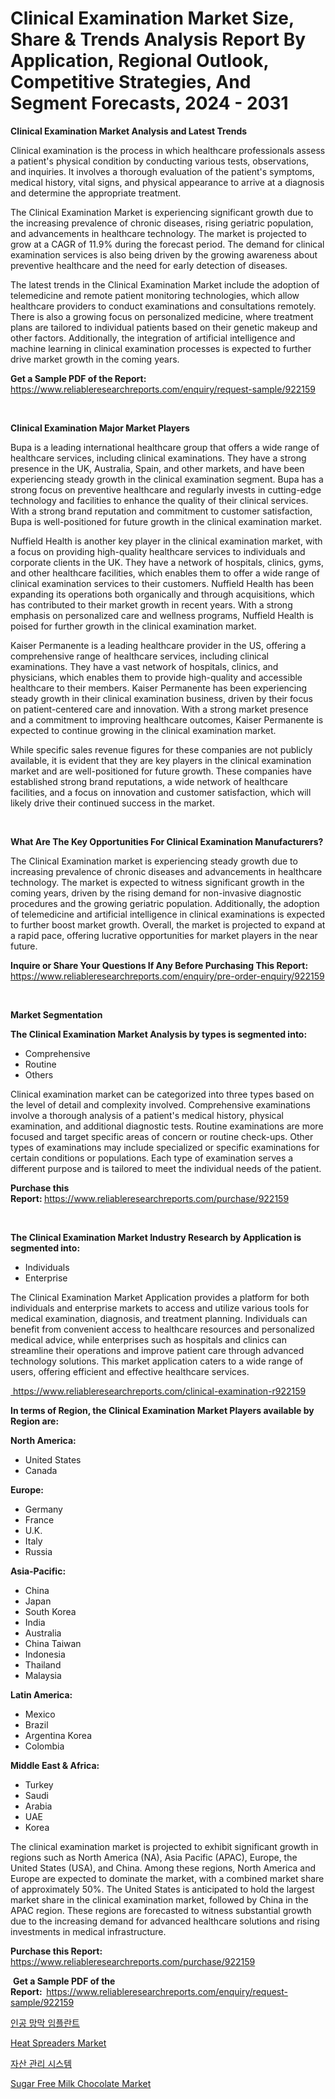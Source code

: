 <p><h1>Clinical Examination Market Size, Share & Trends Analysis Report By Application, Regional Outlook, Competitive Strategies, And Segment Forecasts, 2024 - 2031</h1></p><p><strong>Clinical Examination Market Analysis and Latest Trends</strong></p>
<p><p>Clinical examination is the process in which healthcare professionals assess a patient's physical condition by conducting various tests, observations, and inquiries. It involves a thorough evaluation of the patient's symptoms, medical history, vital signs, and physical appearance to arrive at a diagnosis and determine the appropriate treatment.</p><p>The Clinical Examination Market is experiencing significant growth due to the increasing prevalence of chronic diseases, rising geriatric population, and advancements in healthcare technology. The market is projected to grow at a CAGR of 11.9% during the forecast period. The demand for clinical examination services is also being driven by the growing awareness about preventive healthcare and the need for early detection of diseases.</p><p>The latest trends in the Clinical Examination Market include the adoption of telemedicine and remote patient monitoring technologies, which allow healthcare providers to conduct examinations and consultations remotely. There is also a growing focus on personalized medicine, where treatment plans are tailored to individual patients based on their genetic makeup and other factors. Additionally, the integration of artificial intelligence and machine learning in clinical examination processes is expected to further drive market growth in the coming years.</p></p>
<p><strong>Get a Sample PDF of the Report:&nbsp;</strong> <a href="https://www.reliableresearchreports.com/enquiry/request-sample/922159">https://www.reliableresearchreports.com/enquiry/request-sample/922159</a></p>
<p>&nbsp;</p>
<p><strong>Clinical Examination Major Market Players</strong></p>
<p><p>Bupa is a leading international healthcare group that offers a wide range of healthcare services, including clinical examinations. They have a strong presence in the UK, Australia, Spain, and other markets, and have been experiencing steady growth in the clinical examination segment. Bupa has a strong focus on preventive healthcare and regularly invests in cutting-edge technology and facilities to enhance the quality of their clinical services. With a strong brand reputation and commitment to customer satisfaction, Bupa is well-positioned for future growth in the clinical examination market.</p><p>Nuffield Health is another key player in the clinical examination market, with a focus on providing high-quality healthcare services to individuals and corporate clients in the UK. They have a network of hospitals, clinics, gyms, and other healthcare facilities, which enables them to offer a wide range of clinical examination services to their customers. Nuffield Health has been expanding its operations both organically and through acquisitions, which has contributed to their market growth in recent years. With a strong emphasis on personalized care and wellness programs, Nuffield Health is poised for further growth in the clinical examination market.</p><p>Kaiser Permanente is a leading healthcare provider in the US, offering a comprehensive range of healthcare services, including clinical examinations. They have a vast network of hospitals, clinics, and physicians, which enables them to provide high-quality and accessible healthcare to their members. Kaiser Permanente has been experiencing steady growth in their clinical examination business, driven by their focus on patient-centered care and innovation. With a strong market presence and a commitment to improving healthcare outcomes, Kaiser Permanente is expected to continue growing in the clinical examination market.</p><p>While specific sales revenue figures for these companies are not publicly available, it is evident that they are key players in the clinical examination market and are well-positioned for future growth. These companies have established strong brand reputations, a wide network of healthcare facilities, and a focus on innovation and customer satisfaction, which will likely drive their continued success in the market.</p></p>
<p>&nbsp;</p>
<p><strong>What Are The Key Opportunities For Clinical Examination Manufacturers?</strong></p>
<p><p>The Clinical Examination market is experiencing steady growth due to increasing prevalence of chronic diseases and advancements in healthcare technology. The market is expected to witness significant growth in the coming years, driven by the rising demand for non-invasive diagnostic procedures and the growing geriatric population. Additionally, the adoption of telemedicine and artificial intelligence in clinical examinations is expected to further boost market growth. Overall, the market is projected to expand at a rapid pace, offering lucrative opportunities for market players in the near future.</p></p>
<p><strong>Inquire or Share Your Questions If Any Before Purchasing This Report:</strong> <a href="https://www.reliableresearchreports.com/enquiry/pre-order-enquiry/922159">https://www.reliableresearchreports.com/enquiry/pre-order-enquiry/922159</a></p>
<p>&nbsp;</p>
<p><strong>Market Segmentation</strong></p>
<p><strong>The Clinical Examination Market Analysis by types is segmented into:</strong></p>
<p><ul><li>Comprehensive</li><li>Routine</li><li>Others</li></ul></p>
<p><p>Clinical examination market can be categorized into three types based on the level of detail and complexity involved. Comprehensive examinations involve a thorough analysis of a patient's medical history, physical examination, and additional diagnostic tests. Routine examinations are more focused and target specific areas of concern or routine check-ups. Other types of examinations may include specialized or specific examinations for certain conditions or populations. Each type of examination serves a different purpose and is tailored to meet the individual needs of the patient.</p></p>
<p><strong>Purchase this Report:&nbsp;</strong><a href="https://www.reliableresearchreports.com/purchase/922159">https://www.reliableresearchreports.com/purchase/922159</a></p>
<p>&nbsp;</p>
<p><strong>The Clinical Examination Market Industry Research by Application is segmented into:</strong></p>
<p><ul><li>Individuals</li><li>Enterprise</li></ul></p>
<p><p>The Clinical Examination Market Application provides a platform for both individuals and enterprise markets to access and utilize various tools for medical examination, diagnosis, and treatment planning. Individuals can benefit from convenient access to healthcare resources and personalized medical advice, while enterprises such as hospitals and clinics can streamline their operations and improve patient care through advanced technology solutions. This market application caters to a wide range of users, offering efficient and effective healthcare services.</p></p>
<p><a href="https://www.reliableresearchreports.com/clinical-examination-r922159">&nbsp;https://www.reliableresearchreports.com/clinical-examination-r922159</a></p>
<p><strong>In terms of Region, the Clinical Examination Market Players available by Region are:</strong></p>
<p>
    <p> <strong> North America: </strong>
        <ul>
            <li>United States</li>
            <li>Canada</li>
        </ul>
        </p> 
    <p> <strong> Europe: </strong>
        <ul>
            <li>Germany</li>
            <li>France</li>
            <li>U.K.</li>
            <li>Italy</li>
            <li>Russia</li>
        </ul>
        </p> 
    <p> <strong> Asia-Pacific: </strong>
        <ul>
            <li>China</li>
            <li>Japan</li>
            <li>South Korea</li>
            <li>India</li>
            <li>Australia</li>
            <li>China Taiwan</li>
            <li>Indonesia</li>
            <li>Thailand</li>
            <li>Malaysia</li>
        </ul>
        </p> 
    <p> <strong> Latin America: </strong>
        <ul>
            <li>Mexico</li>
            <li>Brazil</li>
            <li>Argentina Korea</li>
            <li>Colombia</li>
        </ul>
        </p> 
    <p> <strong> Middle East & Africa: </strong>
        <ul>
            <li>Turkey</li>
            <li>Saudi</li>
            <li>Arabia</li>
            <li>UAE</li>
            <li>Korea</li>
        </ul>
    </p>
    </p>
<p><p>The clinical examination market is projected to exhibit significant growth in regions such as North America (NA), Asia Pacific (APAC), Europe, the United States (USA), and China. Among these regions, North America and Europe are expected to dominate the market, with a combined market share of approximately 50%. The United States is anticipated to hold the largest market share in the clinical examination market, followed by China in the APAC region. These regions are forecasted to witness substantial growth due to the increasing demand for advanced healthcare solutions and rising investments in medical infrastructure.</p></p>
<p><strong>Purchase this Report: </strong><a href="https://www.reliableresearchreports.com/purchase/922159">https://www.reliableresearchreports.com/purchase/922159</a></p>
<p>&nbsp;<strong>Get a Sample PDF of the Report:&nbsp;&nbsp;</strong><a href="https://www.reliableresearchreports.com/enquiry/request-sample/922159">https://www.reliableresearchreports.com/enquiry/request-sample/922159</a></p>
<p><strong></strong></p>
<p><p><a href="https://github.com/khytkeqagplkzqvh/Market-Research-Report-List-2/blob/main/669805252806.md">인공 망막 임플란트</a></p><p><a href="https://www.linkedin.com/pulse/heat-spreaders-market-report-reveals-latest-trends-pom9c?trackingId=xOpLSa7iJkqtsRPRhD9OAA%3D%3D">Heat Spreaders Market</a></p><p><a href="https://github.com/TimmyMann6767/Market-Research-Report-List-1/blob/main/170426852807.md">자산 관리 시스템</a></p><p><a href="https://www.linkedin.com/pulse/sugar-free-milk-chocolate-market-report-reveals-latest-gopec?trackingId=07ZBluDhrsjiT9LyWUJUAg%3D%3D">Sugar Free Milk Chocolate Market</a></p></p>